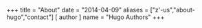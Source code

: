 +++
title = "About"
date = "2014-04-09"
aliases = ["z'-us","about-hugo","contact"]
[ author ]
  name = "Hugo Authors"
+++
